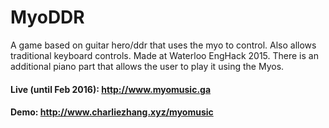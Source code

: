 # MyoDDR
A game based on guitar hero/ddr that uses the myo to control. Also allows traditional keyboard controls. Made at Waterloo EngHack 2015. There is an additional piano part that allows the user to play it using the Myos.

#### Live (until Feb 2016): http://www.myomusic.ga

#### Demo: http://www.charliezhang.xyz/myomusic


